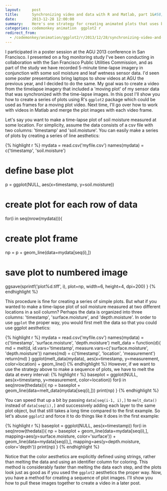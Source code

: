 ```yaml
---
layout:     post
title:      Synchronizing video and data with R and Matlab, part 1&#58; abusing ggplot
date:       2013-12-28 12:00:00
summary:    Here's one strategy for creating animated plots that uses both R and Matlab. I'll show you how to use ggplot2 to create the animation frames.
categories: codemonkey animation  ggplot2 r
redirect_from:
  - /codemonkey/animation/ggplot2/r/2013/12/28/synchronizing-video-and-data-with-r-and-matlab-part-1/
---
```

I participated in a poster session at the AGU 2013 conference in San Francisco. I presented on a fog monitoring study I've been conducting in collaboration with the San Francisco Public Utilities Commission, and as part of the study we have recorded 5-minute time-lapse imagery in conjunction with some soil moisture and leaf wetness sensor data. I'd seen some poster presentations bring laptops to show videos at AGU the previous year, and I decided to do the same. My goal was to create a video from the timelapse imagery that included a 'moving plot' of my sensor data that was synchronized with the time-lapse images. In this post I'll show you how to create a series of plots using R's `ggplot2` package which could be used as frames for a moving plot video. Next time, I'll go over how to work with videos in Matlab and merge the plot images with each video frame.

Let's say you want to make a time-lapse plot of soil moisture measured at some location. For simplicity, assume the data consists of a csv file with two columns: 'timestamp' and 'soil.moisture'. You can easily make a series of plots by creating a series of line aesthetics:

{% highlight r %}
mydata = read.csv('myfile.csv')
names(mydata) = c('timestamp', 'soil.moisture')
# define base plot
p = ggplot(NULL, aes(x=timestamp, y=soil.moisture))
# create plot for each row of data
for(i in seq(nrow(mydata))){
  # create plot frame
  np = p + geom_line(data=mydata[seq(i),])
  # save plot to numbered image
  ggsave(sprintf('plot%d.tiff', i), plot=np, width=6, height=4, dpi=200)
}
{% endhighlight %}

This procedure is fine for creating a series of simple plots. But what if you wanted to make a time-lapse plot of soil moisture measured at two different locations in a soil column? Perhaps the data is organized into three columns: 'timestamp', 'surface.moisture', and 'depth.moisture'. In order to use `ggplot` the proper way, you would first melt the data so that you could use ggplot aesthetics:

{% highlight r %}
mydata = read.csv('myfile.csv')
names(mydata) = c('timestamp', 'surface.moisture', 'depth.moisture')
melt_data = function(d){
  md = melt(d, id.vars='timestamp', measure.vars=c('surface.moisture', 'depth.moisture'))
  names(md) = c('timestamp', 'location', 'measurement')
  return(md)
}
ggplot(melt_data(mydata), aes(x=timestamp, y=measurement, color=location) + geom_line()
{% endhighlight %}
However, if we want to use the strategy above to make a sequence of plots, we have to melt the data at every interval:
{% highlight r %}
baseplot = ggplot(NULL, aes(x=timestamp, y=measurement, color=location))
for(i in seq(nrow(thedata)){
  np = baseplot + geom_line(data=melt_data(mydata[seq(i),]))
  print(np)
}
{% endhighlight %}

You can speed that up a bit by passing `data[seq(i-1, i),]` to `melt_data()` instead of `data[seq(i),]` and successively adding each layer to the same plot object, but that still takes a long time compared to the first example. So let's abuse `ggplot2` and force it to do things like it does in the first example:

{% highlight r %}
baseplot = ggplot(NULL, aes(x=timestamp))
for(i in seq(nrow(thedata)){
  np = baseplot + geom_line(data=mydata[seq(i),], mapping=aes(y=surface.moisture, color='surface')) 
       + geom_line(data=mydata[seq(i),], mapping=aes(y=depth.moisture, color='depth')) 
  print(np)
}
{% endhighlight %}

Notice that the color aesthetics are explicitly defined using strings, rather than melting the data and using an identifier column for coloring. This method is considerably faster than melting the data each step, and the plots look just as good as if you used the `ggplot2` aesthetics the proper way. Now, you have a method for creating a sequence of plot images. I'll show you how to pull these images together to create a video in a later post.